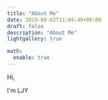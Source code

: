 ```yaml
---
title: "About Me"
date: 2019-08-02T11:04:49+08:00
draft: false
description: "About Me"
lightgallery: true

math:
  enable: true
---
```


Hi,

I'm LJY